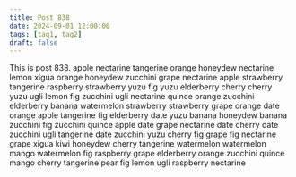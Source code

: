 ```yaml
---
title: Post 838
date: 2024-09-01 12:00:00
tags: [tag1, tag2]
draft: false
---
```

This is post 838.
apple
nectarine
tangerine
orange
honeydew
nectarine
lemon
xigua
orange
honeydew
zucchini
grape
nectarine
apple
strawberry
tangerine
raspberry
strawberry
yuzu
fig
yuzu
elderberry
cherry
cherry
yuzu
ugli
lemon
fig
zucchini
ugli
nectarine
quince
orange
zucchini
elderberry
banana
watermelon
strawberry
strawberry
grape
orange
date
orange
apple
tangerine
fig
elderberry
date
yuzu
banana
honeydew
banana
zucchini
fig
zucchini
quince
apple
date
grape
nectarine
date
cherry
date
zucchini
ugli
tangerine
date
zucchini
yuzu
cherry
fig
grape
fig
nectarine
grape
xigua
kiwi
honeydew
cherry
tangerine
watermelon
watermelon
mango
watermelon
fig
raspberry
grape
elderberry
orange
zucchini
quince
mango
cherry
tangerine
pear
fig
lemon
ugli
raspberry
nectarine

